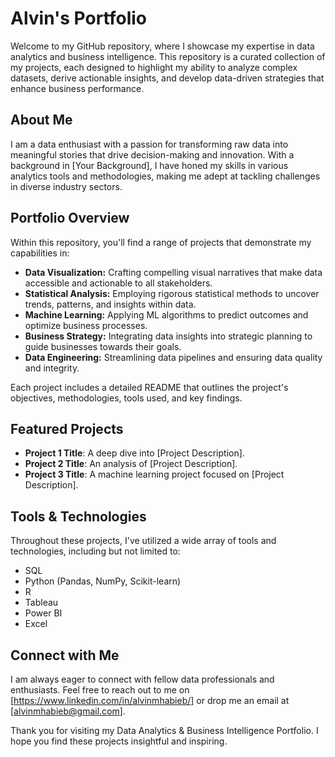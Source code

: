 # Alvin's Portfolio

Welcome to my GitHub repository, where I showcase my expertise in data analytics and business intelligence. This repository is a curated collection of my projects, each designed to highlight my ability to analyze complex datasets, derive actionable insights, and develop data-driven strategies that enhance business performance.

## About Me

I am a data enthusiast with a passion for transforming raw data into meaningful stories that drive decision-making and innovation. With a background in [Your Background], I have honed my skills in various analytics tools and methodologies, making me adept at tackling challenges in diverse industry sectors.

## Portfolio Overview

Within this repository, you'll find a range of projects that demonstrate my capabilities in:

- **Data Visualization:** Crafting compelling visual narratives that make data accessible and actionable to all stakeholders.
- **Statistical Analysis:** Employing rigorous statistical methods to uncover trends, patterns, and insights within data.
- **Machine Learning:** Applying ML algorithms to predict outcomes and optimize business processes.
- **Business Strategy:** Integrating data insights into strategic planning to guide businesses towards their goals.
- **Data Engineering:** Streamlining data pipelines and ensuring data quality and integrity.

Each project includes a detailed README that outlines the project's objectives, methodologies, tools used, and key findings. 

## Featured Projects

- **Project 1 Title**: A deep dive into [Project Description].
- **Project 2 Title**: An analysis of [Project Description].
- **Project 3 Title**: A machine learning project focused on [Project Description].

## Tools & Technologies

Throughout these projects, I've utilized a wide array of tools and technologies, including but not limited to:

- SQL
- Python (Pandas, NumPy, Scikit-learn)
- R
- Tableau
- Power BI
- Excel

## Connect with Me

I am always eager to connect with fellow data professionals and enthusiasts. Feel free to reach out to me on [https://www.linkedin.com/in/alvinmhabieb/] or drop me an email at [alvinmhabieb@gmail.com].

Thank you for visiting my Data Analytics & Business Intelligence Portfolio. I hope you find these projects insightful and inspiring.
